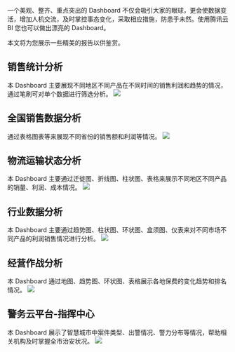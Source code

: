 一个美观、整齐、重点突出的 Dashboard 不仅会吸引大家的眼球，更会使数据变活，增加人机交流，及时掌控事态变化，采取相应措施，防患于未然。使用腾讯云 BI 您也可以做出漂亮的 Dashboard。

本文将为您展示一些精美的报告以供鉴赏。

## 销售统计分析
本 Dashboard 主要展现不同地区不同产品在不同时间的销售利润和趋势的情况，通过笔刷可对单个数据进行筛选分析。
![](https://main.qcloudimg.com/raw/08d6d1e087c91248b81786464ae6e12c.jpg)

## 全国销售数据分析
通过表格图表等来展现不同省份的销售额和利润等情况。
![](https://main.qcloudimg.com/raw/b194a788262dbb6a300e2899f92cf2f4.png)

## 物流运输状态分析
本 Dashboard 主要通过迁徙图、折线图、柱状图、表格来展示不同地区不同产品的销量、利润、成本情况。
![](https://main.qcloudimg.com/raw/b4e4f9f4061017a674d6c5626dec69cf.jpg)

## 行业数据分析
本 Dashboard 主要通过趋势图、柱状图、环状图、盒须图、仪表来对不同市场不同产品的利润销售情况进行分析。
![](https://main.qcloudimg.com/raw/79c63a190c1726121a0b9542392c4a98.png)

## 经营作战分析
本 Dashboard 通过地图、趋势图、环状图、表格展示各地保费的变化趋势和排名情况。
![](https://main.qcloudimg.com/raw/699aa2fb540529f268dbaf55da07137b.jpg)

## 警务云平台-指挥中心
本 Dashboard 展示了智慧城市中案件类型、出警情况、警力分布等情况，帮助相关机构及时掌握全市治安状况。
![](https://main.qcloudimg.com/raw/eec26af88ecd1fecbc2837272124ab00.png)
